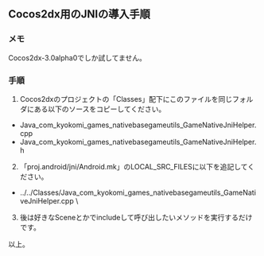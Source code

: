 ## Cocos2dx用のJNIの導入手順

### メモ

Cocos2dx-3.0alpha0でしか試してません。

### 手順

1. Cocos2dxのプロジェクトの「Classes」配下にこのファイルを同じフォルダにある以下のソースをコピーしてください。
 - Java_com_kyokomi_games_nativebasegameutils_GameNativeJniHelper.cpp
 - Java_com_kyokomi_games_nativebasegameutils_GameNativeJniHelper.h
2. 「proj.android/jni/Android.mk」のLOCAL_SRC_FILESに以下を追記してください。
 - ../../Classes/Java_com_kyokomi_games_nativebasegameutils_GameNativeJniHelper.cpp \
3. 後は好きなSceneとかでincludeして呼び出したいメソッドを実行するだけです。

以上。
